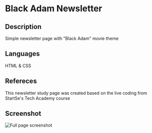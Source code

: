 # Black Adam Newsletter

## Description

Simple newsletter page with "Black Adam" movie theme

## Languages

HTML & CSS

## Refereces

This newsletter study page was created based on the live coding from StartSe's Tech Academy course

## Screenshot

![Full page screenshot](/img/full_page.png)
